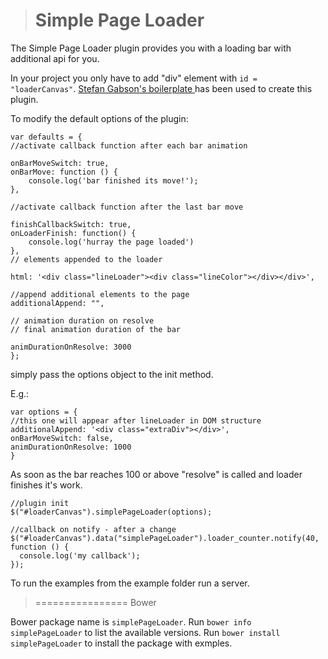 > Simple Page Loader
> ================

The Simple Page Loader plugin provides you with a loading bar with additional api for you.

In your project you only have to add  "div" element with `id = "loaderCanvas"`. [Stefan Gabson's boilerplate ](http://stefangabos.ro/jquery/jquery-plugin-boilerplate-revisited/)has been used to create this plugin.

To modify the default options of the plugin:

    var defaults = {
    //activate callback function after each bar animation

    onBarMoveSwitch: true,
    onBarMove: function () {
    	console.log('bar finished its move!');
    },

    //activate callback function after the last bar move

    finishCallbackSwitch: true,
    onLoaderFinish: function() {
    	console.log('hurray the page loaded')
    },
    // elements appended to the loader

    html: '<div class="lineLoader"><div class="lineColor"></div></div>',

    //append additional elements to the page
    additionalAppend: "",

    // animation duration on resolve
    // final animation duration of the bar
    
    animDurationOnResolve: 3000	   
    };

simply pass the options object to the init method.

E.g.:

    var options = {
	//this one will appear after lineLoader in DOM structure
	additionalAppend: '<div class="extraDiv"></div>',
	onBarMoveSwitch: false,
	animDurationOnResolve: 1000
    }

As soon as the bar reaches 100 or above "resolve" is called and loader finishes it's work.

    //plugin init
    $("#loaderCanvas").simplePageLoader(options);

    //callback on notify - after a change
    $("#loaderCanvas").data("simplePageLoader").loader_counter.notify(40, function () {
      console.log('my callback');
    });

To run the examples from the example folder run a server.

> ================
> Bower

Bower package name is `simplePageLoader`.
Run `bower info simplePageLoader` to list the available versions.
Run `bower install simplePageLoader` to install the package with exmples.
